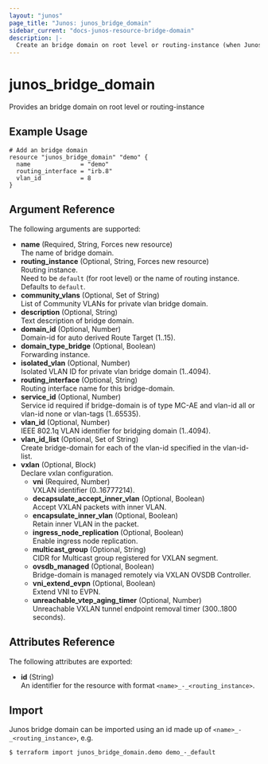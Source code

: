 ```yaml
---
layout: "junos"
page_title: "Junos: junos_bridge_domain"
sidebar_current: "docs-junos-resource-bridge-domain"
description: |-
  Create an bridge domain on root level or routing-instance (when Junos device supports it: MX, vMX)
---
```


# junos_bridge_domain

Provides an bridge domain on root level or routing-instance

## Example Usage

```hcl
# Add an bridge domain
resource "junos_bridge_domain" "demo" {
  name              = "demo"
  routing_interface = "irb.8"
  vlan_id           = 8
}
```

## Argument Reference

The following arguments are supported:

- **name** (Required, String, Forces new resource)  
  The name of bridge domain.
- **routing_instance** (Optional, String, Forces new resource)  
  Routing instance.  
  Need to be `default` (for root level) or the name of routing instance.
  Defaults to `default`.
- **community_vlans** (Optional, Set of String)  
  List of Community VLANs for private vlan bridge domain.
- **description** (Optional, String)  
  Text description of bridge domain.
- **domain_id** (Optional, Number)  
  Domain-id for auto derived Route Target (1..15).
- **domain_type_bridge** (Optional, Boolean)  
  Forwarding instance.
- **isolated_vlan** (Optional, Number)  
  Isolated VLAN ID for private vlan bridge domain (1..4094).
- **routing_interface** (Optional, String)  
  Routing interface name for this bridge-domain.
- **service_id** (Optional, Number)  
  Service id required if bridge-domain is of type MC-AE and
  vlan-id all or vlan-id none or vlan-tags (1..65535).
- **vlan_id** (Optional, Number)  
  IEEE 802.1q VLAN identifier for bridging domain (1..4094).
- **vlan_id_list** (Optional, Set of String)  
  Create bridge-domain for each of the vlan-id specified in the vlan-id-list.
- **vxlan** (Optional, Block)  
  Declare vxlan configuration.
  - **vni** (Required, Number)  
    VXLAN identifier (0..16777214).
  - **decapsulate_accept_inner_vlan** (Optional, Boolean)  
    Accept VXLAN packets with inner VLAN.
  - **encapsulate_inner_vlan** (Optional, Boolean)  
    Retain inner VLAN in the packet.
  - **ingress_node_replication** (Optional, Boolean)  
    Enable ingress node replication.
  - **multicast_group** (Optional, String)  
    CIDR for Multicast group registered for VXLAN segment.
  - **ovsdb_managed** (Optional, Boolean)  
    Bridge-domain is managed remotely via VXLAN OVSDB Controller.
  - **vni_extend_evpn** (Optional, Boolean)  
    Extend VNI to EVPN.
  - **unreachable_vtep_aging_timer** (Optional, Number)  
    Unreachable VXLAN tunnel endpoint removal timer (300..1800 seconds).

## Attributes Reference

The following attributes are exported:

- **id** (String)  
  An identifier for the resource with format `<name>_-_<routing_instance>`.

## Import

Junos bridge domain can be imported using an id made up of `<name>_-_<routing_instance>`, e.g.

```shell
$ terraform import junos_bridge_domain.demo demo_-_default
```
